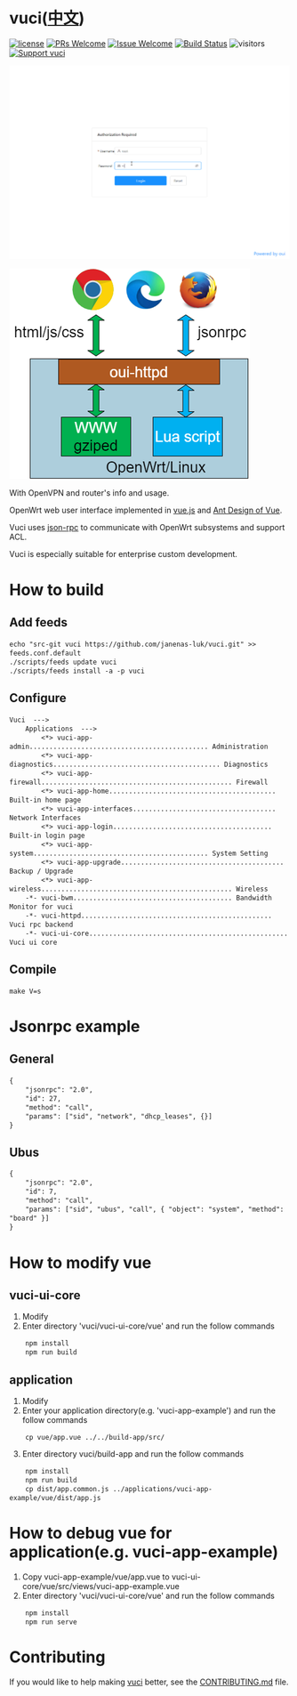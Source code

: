 # vuci([中文](/README_ZH.md))

[1]: https://img.shields.io/badge/license-MIT-brightgreen.svg?style=plastic
[2]: /LICENSE
[3]: https://img.shields.io/badge/PRs-welcome-brightgreen.svg?style=plastic
[4]: https://github.com/zhaojh329/vuci/pulls
[5]: https://img.shields.io/badge/Issues-welcome-brightgreen.svg?style=plastic
[6]: https://github.com/zhaojh329/vuci/issues/new
[7]: https://travis-ci.org/zhaojh329/vuci.svg?branch=master
[8]: https://travis-ci.org/zhaojh329/vuci
[9]: https://img.shields.io/badge/Support%20vuci-Donate-blueviolet.svg
[10]: https://paypal.me/zjh329

[![license][1]][2]
[![PRs Welcome][3]][4]
[![Issue Welcome][5]][6]
[![Build Status][7]][8]
![visitors](https://visitor-badge.laobi.icu/badge?page_id=zhaojh329.vuci)
[![Support vuci][9]][10]

[vue.js]: https://github.com/vuejs/vue
[Ant Design of Vue]: https://github.com/vueComponent/ant-design-vue
[json-rpc]: https://www.jsonrpc.org/

![](/demo.gif)

![](/diagram.png)

With OpenVPN and router's info and usage.

OpenWrt web user interface implemented in [vue.js] and [Ant Design of Vue].

Vuci uses [json-rpc] to communicate with OpenWrt subsystems and support ACL.

Vuci is especially suitable for enterprise custom development.

# How to build
## Add feeds

	echo "src-git vuci https://github.com/janenas-luk/vuci.git" >> feeds.conf.default
	./scripts/feeds update vuci
	./scripts/feeds install -a -p vuci

## Configure

	Vuci  --->
		Applications  --->
			<*> vuci-app-admin............................................. Administration
			<*> vuci-app-diagnostics.......................................... Diagnostics
			<*> vuci-app-firewall................................................ Firewall
			<*> vuci-app-home.......................................... Built-in home page
			<*> vuci-app-interfaces.................................... Network Interfaces
			<*> vuci-app-login........................................ Built-in login page
			<*> vuci-app-system............................................ System Setting
			<*> vuci-app-upgrade......................................... Backup / Upgrade
			<*> vuci-app-wireless................................................ Wireless
		-*- vuci-bwm........................................ Bandwidth Monitor for vuci
		-*- vuci-httpd................................................ Vuci rpc backend
		-*- vuci-ui-core.................................................. Vuci ui core
	
## Compile

	make V=s

# Jsonrpc example
## General

	{
		"jsonrpc": "2.0",
		"id": 27,
		"method": "call",
		"params": ["sid", "network", "dhcp_leases", {}]
	}

## Ubus

	{
		"jsonrpc": "2.0",
		"id": 7,
		"method": "call",
		"params": ["sid", "ubus", "call", { "object": "system", "method": "board" }]
	}

#  How to modify vue
## vuci-ui-core
1. Modify
2. Enter directory 'vuci/vuci-ui-core/vue' and run the follow commands
```
	npm install
	npm run build
```
## application
1. Modify
2. Enter your application directory(e.g. 'vuci-app-example') and run the follow commands
```
	cp vue/app.vue ../../build-app/src/
```
3. Enter directory vuci/build-app and run the follow commands
```
	npm install
	npm run build
	cp dist/app.common.js ../applications/vuci-app-example/vue/dist/app.js
```
# How to debug vue for application(e.g. vuci-app-example)
1. Copy vuci-app-example/vue/app.vue to vuci-ui-core/vue/src/views/vuci-app-example.vue
2. Enter directory 'vuci/vuci-ui-core/vue' and run the follow commands
```
	npm install
	npm run serve
```

# Contributing
If you would like to help making [vuci](https://github.com/zhaojh329/vuci) better,
see the [CONTRIBUTING.md](/CONTRIBUTING.md) file.
